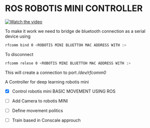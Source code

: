 # ROS ROBOTIS MINI CONTROLLER

[![Watch the video](https://img.youtube.com/vi/JsVMXDAF_R4/maxresdefault.jpg)](https://www.youtube.com/watch?v=JsVMXDAF_R4)


To make it work
we need to bridge de bluetooth connection as a serial device using
```bash
rfcomm bind 0 <ROBOTIS MINI BLUETTOH MAC ADDRESS WITH :>
```

To disconnect
```bash
rfcomm relese 0 <ROBOTIS MINI BLUETTOH MAC ADDRESS WITH :>
```

This will create a connection to port */dev/rfcomm0*



A Controller for deep learning robotis mini

 - [X] Control robotis mini BASIC MOVEMENT USING ROS
 - [ ] Add Camera to robotis MINI
 - [ ] Define movement politics
 - [ ] Train based in Conscale approuch
 
